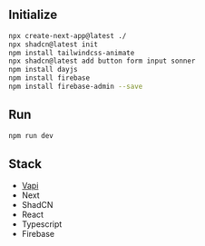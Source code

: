 ## Initialize
``` bash
npx create-next-app@latest ./
npx shadcn@latest init
npm install tailwindcss-animate
npx shadcn@latest add button form input sonner
npm install dayjs
npm install firebase
npm install firebase-admin --save
```
## Run
``` bash
npm run dev
```
## Stack
- [Vapi](https://vapi.ai/)
- Next
- ShadCN
- React
- Typescript
- Firebase